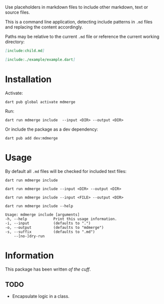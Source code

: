 Use placeholders in markdown files to include other markdown, text or source files.

This is a command line application, detecting include patterns in `.md` files and replacing the content accordingly. 

Paths may be relative to the current `.md` file or reference the current working directory:

```md
[include:child.md]

[include:./example/example.dart]
```

# Installation 

Activate:

```shell
dart pub global activate mdmerge
```

Run:

```shell
dart run mdmerge include  --input <DIR> --output <DIR>
```

Or include the package as a dev dependency:

```shell
dart pub add dev:mdmerge
```

# Usage

By default all `.md` files will be checked for included text files:

```shell
dart run mdmerge include

dart run mdmerge include --input <DIR> --output <DIR>

dart run mdmerge include --input <FILE> --output <DIR>
```

```
dart run mdmerge include --help

Usage: mdmerge include [arguments]
-h, --help            Print this usage information.
-i, --input           (defaults to ".")
-o, --output          (defaults to "mdmerge")
-s, --suffix          (defaults to ".md")
    --[no-]dry-run
```

# Information

This package has been written *of the cuff*.

## TODO

- Encapsulate logic in a class.